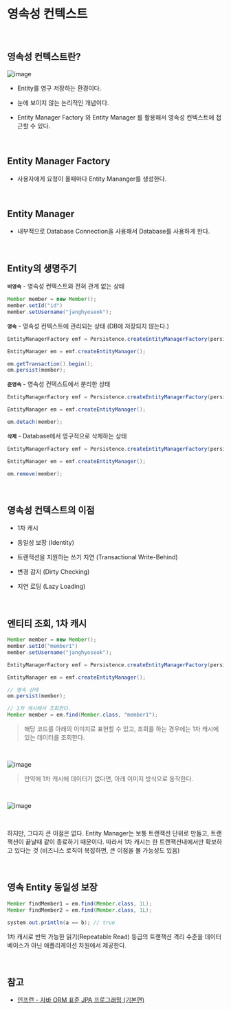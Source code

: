 # 영속성 컨텍스트

<br>

## 영속성 컨텍스트란?

![image](https://user-images.githubusercontent.com/23515771/90488896-895aab80-e177-11ea-8a3b-5d4a69a3ccb3.png)

- Entity를 영구 저장하는 환경이다.

- 눈에 보이지 않는 논리적인 개념이다.

- Entity Manager Factory 와 Entity Manager 를 활용해서 영속성 컨텍스트에 접근할 수 있다.

<br>

## Entity Manager Factory

- 사용자에게 요청이 올때마다 Entity Mananger를 생성한다.

<br>

## Entity Manager

- 내부적으로 Database Connection을 사용해서 Database를 사용하게 한다.

<br>

## Entity의 생명주기

**`비영속`** - 영속성 컨텍스트와 전혀 관계 없는 상태

```java
Member member = new Member();
member.setId("id")
member.setUsername("janghyoseok");
```

**`영속`** - 영속성 컨텍스트에 관리되는 상태 (DB에 저장되지 않는다.)

```java
EntityManagerFactory emf = Persistence.createEntityManagerFactory(persistenceUnitName);

EntityManager em = emf.createEntityManager();

em.getTransaction().begin();
em.persist(member);
```

**`준영속`** - 영속성 컨텍스트에서 분리한 상태

```java
EntityManagerFactory emf = Persistence.createEntityManagerFactory(persistenceUnitName);

EntityManager em = emf.createEntityManager();

em.detach(member);
```

**`삭제`** - Database에서 영구적으로 삭제하는 상태

```java
EntityManagerFactory emf = Persistence.createEntityManagerFactory(persistenceUnitName);

EntityManager em = emf.createEntityManager();

em.remove(member);
```

<br>

## 영속성 컨텍스트의 이점

- 1차 캐시

- 동일성 보장 (Identity)

- 트랜잭션을 지원하는 쓰기 지연 (Transactional Write-Behind)

- 변경 감지 (Dirty Checking)

- 지연 로딩 (Lazy Loading)

<br>

## 엔티티 조회, 1차 캐시

```java
Member member = new Member();
member.setId("member1")
member.setUsername("janghyoseok");

EntityManagerFactory emf = Persistence.createEntityManagerFactory(persistenceUnitName);

EntityManager em = emf.createEntityManager();

// 영속 상태
em.persist(member);

// 1차 캐시에서 조회한다.
Member member = em.find(Member.class, "member1");
```

> 해당 코드를 아래의 이미지로 표현할 수 있고, 조회를 하는 경우에는 1차 캐시에 있는 데이터를 조회한다.

<br>

![image](https://user-images.githubusercontent.com/23515771/90495597-c165ec80-e17f-11ea-98e6-0602d3685f24.png)

> 만약에 1차 캐시에 데이터가 없다면, 아래 이미지 방식으로 동작한다.

<br>

![image](https://user-images.githubusercontent.com/23515771/90511140-02b5c680-e197-11ea-8660-da612a7df986.png)

<br>

하지만, 그다지 큰 이점은 없다. Entity Manager는 보통 트랜잭션 단위로 만들고, 트랜잭션이 끝날때 같이 종료하기 때문이다. 따라서 1차 캐시는 한 트랜잭션내에서만 확보하고 있다는 것 (비즈니스 로직이 복잡하면, 큰 이점을 볼 가능성도 있음)

<br>

## 영속 Entity 동일성 보장

```java
Member findMember1 = em.find(Member.class, 1L);
Member findMember2 = em.find(Member.class, 1L);

system.out.println(a == b); // true
```

1차 캐시로 반복 가능한 읽기(Repeatable Read) 등급의 트랜잭션 격리 수준을 데이터베이스가 아닌 애플리케이션 차원에서 제공한다.

<br>

## 참고

- [인프런 - 자바 ORM 표준 JPA 프로그래밍 (기본편)](https://www.inflearn.com/course/ORM-JPA-Basic/dashboard)
